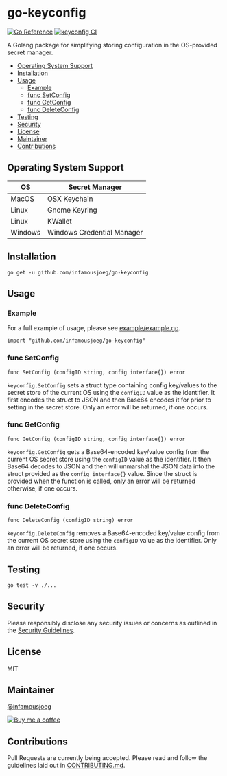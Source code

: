 # go-keyconfig <!-- omit in toc -->

[![Go Reference](https://pkg.go.dev/badge/github.com/infamousjoeg/go-keyconfig.svg)](https://pkg.go.dev/github.com/infamousjoeg/go-keyconfig) [![keyconfig CI](https://github.com/infamousjoeg/go-keyconfig/actions/workflows/ci.yml/badge.svg)](https://github.com/infamousjoeg/go-keyconfig/actions/workflows/ci.yml)

A Golang package for simplifying storing configuration in the OS-provided secret manager.

- [Operating System Support](#operating-system-support)
- [Installation](#installation)
- [Usage](#usage)
  - [Example](#example)
  - [func SetConfig](#func-setconfig)
  - [func GetConfig](#func-getconfig)
  - [func DeleteConfig](#func-deleteconfig)
- [Testing](#testing)
- [Security](#security)
- [License](#license)
- [Maintainer](#maintainer)
- [Contributions](#contributions)

## Operating System Support

|OS|Secret Manager|
|--|--|
|MacOS|OSX Keychain|
|Linux|Gnome Keyring|
|Linux|KWallet|
|Windows|Windows Credential Manager|

## Installation

```shell
go get -u github.com/infamousjoeg/go-keyconfig
```

## Usage

### Example

For a full example of usage, please see [example/example.go]().

```golang
import "github.com/infamousjoeg/go-keyconfig"
```

### func SetConfig

```golang
func SetConfig (configID string, config interface{}) error
```

`keyconfig.SetConfig` sets a struct type containing config key/values to the secret store of the current OS using the `configID` value as the identifier. It first encodes the struct to JSON and then Base64 encodes it for prior to setting in the secret store. Only an error will be returned, if one occurs.

### func GetConfig

```golang
func GetConfig (configID string, config interface{}) error
```

`keyconfig.GetConfig` gets a Base64-encoded key/value config from the current OS secret store using the `configID` value as the identifier. It then Base64 decodes to JSON and then will unmarshal the JSON data into the struct provided as the `config interface{}` value. Since the struct is provided when the function is called, only an error will be returned otherwise, if one occurs.

### func DeleteConfig

```golang
func DeleteConfig (configID string) error
```

`keyconfig.DeleteConfig` removes a Base64-encoded key/value config from the current OS secret store using the `configID` value as the identifier. Only an error will be returned, if one occurs.

## Testing

```shell
go test -v ./...
```

## Security

Please responsibly disclose any security issues or concerns as outlined in the [Security Guidelines](SECURITY.md).

## License

MIT

## Maintainer

[@infamousjoeg](https://github.com/infamousjoeg)

[![Buy me a coffee][buymeacoffee-shield]][buymeacoffee]

[buymeacoffee]: https://www.buymeacoffee.com/infamousjoeg
[buymeacoffee-shield]: https://www.buymeacoffee.com/assets/img/custom_images/orange_img.png

## Contributions

Pull Requests are currently being accepted.  Please read and follow the guidelines laid out in [CONTRIBUTING.md]().
